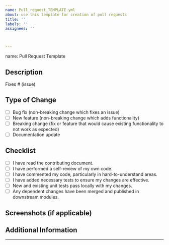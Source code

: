 ```yaml
---
name: Pull_request_TEMPLATE.yml
about: use this template for creation of pull requests
title: ''
labels: ''
assignees: ''



---
```

name: Pull Request Template


## Description
<!-- Please include a summary of the changes and the issue addressed by this pull request. -->

Fixes # (issue)

## Type of Change
<!-- Please check the options that apply: -->
- [ ] Bug fix (non-breaking change which fixes an issue)
- [ ] New feature (non-breaking change which adds functionality)
- [ ] Breaking change (fix or feature that would cause existing functionality to not work as expected)
- [ ] Documentation update

## Checklist
<!-- Please check if your PR fulfills the following requirements: -->
- [ ] I have read the contributing document.
- [ ] I have performed a self-review of my own code.
- [ ] I have commented my code, particularly in hard-to-understand areas.
- [ ] I have added necessary tests to ensure my changes are effective.
- [ ] New and existing unit tests pass locally with my changes.
- [ ] Any dependent changes have been merged and published in downstream modules.

## Screenshots (if applicable)
<!-- Please include screenshots of any visual changes if applicable. -->

## Additional Information
<!-- Add any other context or information about the pull request here. -->
---
